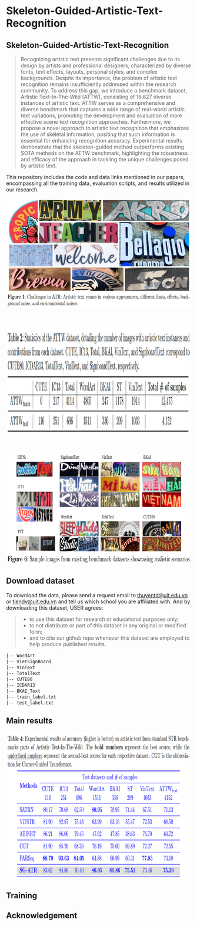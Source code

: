 # Skeleton-Guided-Artistic-Text-Recognition

## Skeleton-Guided-Artistic-Text-Recognition

> Recognizing artistic text presents significant challenges due to its design by artists and professional designers, characterized by diverse fonts, text effects, layouts, personal styles, and complex backgrounds. Despite its importance, the problem of artistic text recognition remains insufficiently addressed within the research community. To address this gap, we introduce a benchmark dataset, Artistic Text-In-The-Wild (ATTW), consisting of 16,627 diverse instances of artistic text. ATTW serves as a comprehensive and diverse benchmark that captures a wide range of real-world artistic text variations, promoting the development and evaluation of more effective scene text recognition approaches. Furthermore, we propose a novel approach to artistic text recognition that emphasizes the use of skeletal information, positing that such information is essential for enhancing recognition accuracy. Experimental results demonstrate that the skeleton-guided method outperforms existing SOTA methods on the ATTW benchmark, highlighting the robustness and efficacy of the approach in tackling the unique challenges posed by artistic text.

This repository includes the code and data links mentioned in our papers, encompassing all the training data, evaluation scripts, and results utilized in our research.

<p align="center">
  <img alt="example1" src="resources/1.png" width="100%" height=300>
</p>

<br/>

<p align="center">
  <img alt="example2" src="resources/3.png" width="100%" height=300>
</p>

<br/>

<p align="center">
  <img alt="example3" src="resources/2.png" width="100%" height=300>
</p>


## Download dataset

To download the data, please send a request email to thuyentd@uit.edu.vn or tiendv@uit.edu.vn and tell us which school you are affiliated with. And by downloading this dataset, USER agrees:
> * to use this dataset for research or educational purposes only;
> * to not distribute or part of this dataset in any original or modified form;
> * and to cite our github repo whenever this dataset are employed to help produce published results.

```
|-- WordArt
|-- VietSignBoard
|-- VinText
|-- TotalText
|-- CUTE80
|-- ICDAR13
|-- BKAI_Text
|-- train_label.txt
|-- test_label.txt 
```

## Main results

<p align="center">
  <img alt="example4" src="resources/5.png" width="100%" height=400>
</p>

## Training


## Acknowledgement